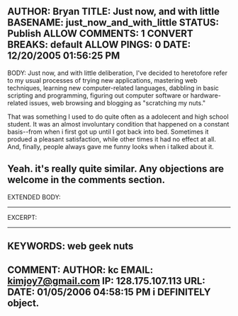 AUTHOR: Bryan
TITLE: Just now, and with little
BASENAME: just_now_and_with_little
STATUS: Publish
ALLOW COMMENTS: 1
CONVERT BREAKS: __default__
ALLOW PINGS: 0
DATE: 12/20/2005 01:56:25 PM
-----
BODY:
Just now, and with little deliberation, I've decided to heretofore refer to my usual processes of trying new applications, mastering web techniques, learning new computer-related languages, dabbling in basic scripting and programming, figuring out computer software or hardware-related issues, web browsing and blogging as "scratching my nuts."

That was something I used to do quite often as a adolecent and high school student. It was an almost involuntary condition that happened on a constant basis--from when i first got up until I got back into bed. Sometimes it produed a pleasant satisfaction, while other times it had no effect at all. And, finally, people always gave me funny looks when i talked about it. 

Yeah. it's really quite similar. Any objections are welcome in the comments section.
-----
EXTENDED BODY:

-----
EXCERPT:

-----
KEYWORDS:
web geek nuts
-----

COMMENT:
AUTHOR: kc
EMAIL: kimjoy7@gmail.com
IP: 128.175.107.113
URL: 
DATE: 01/05/2006 04:58:15 PM
i DEFINITELY object.
-----


